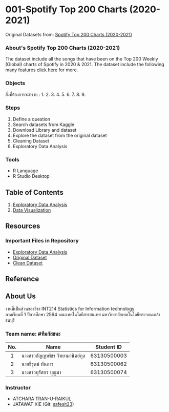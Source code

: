 # 001-Spotify Top 200 Charts (2020-2021)
Original Datasets from:  [Spotify Top 200 Charts (2020-2021)](https://www.kaggle.com/sashankpillai/spotify-top-200-charts-20202021)

### About's Spotify Top 200 Charts (2020-2021)
The dataset include all the songs that have been on the Top 200 Weekly (Global) charts of Spotify in 2020 & 2021. The dataset include the following many features [click here](https://github.com/sit-2021-int214/001-Spotify-Top/blob/main/spotify_top/readme.md) for more.

### Objects
สิ่งที่ต้องการจะทราบ :
1. 
2.
3.
4.
5.
6.
7.
8.
9.

### Steps
1. Define a question
2. Search datasets from Kaggle
3. Download Library and dataset
4. Explore the dataset from the original dataset
5. Cleaning Dataset
6. Exploratory Data Analysis

### Tools

- R Language
- R Studio Desktop

## Table of Contents
1. [Exploratory Data Analysis](#)
2. [Data Visualization](#)

## Resources

### Important Files in Repository

- [Exploratory Data Analysis](https://github.com/sit-2021-int214/001-Spotify-Top/blob/main/spotify_top/file_csv)
- [Original Dataset](https://github.com/sit-2021-int214/001-Spotify-Top/blob/main/spotify_top/file_csv)
- [Clean Dataset](https://github.com/sit-2021-int214/001-Spotify-Top/blob/main/spotify_top/file_csv)

## Reference

## About Us
งานนี้เป็นส่วนของวิชา INT214 Statistics for Information technology <br/> ภาคเรียนที่ 1 ปีการศึกษา 2564 คณะเทคโนโลยีสารสนเทศ มหาวิทยาลัยเทคโนโลยีพระจอมเกล้าธนบุรี
### Team name: #ทีมกัสชนะ
| No. | Name                         | Student ID   |
|:---:|----------------------------- |--------------|
|  1  | นางสาวกัญญาพัชร วิทยามานิตย์กุล    | 63130500003  |
|  2  | นายธีรุตม์ ทันการ                | 63130500062  |
|  3  | นางสาวบุรัสกร บุญมา	            | 63130500074  |

### Instructor
- ATCHARA TRAN-U-RAIKUL
- JATAWAT XIE (Git: [safesit23](https://github.com/safesit23))



